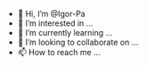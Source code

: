 - 👋 Hi, I’m @Igor-Pa
- 👀 I’m interested in ...
- 🌱 I’m currently learning ...
- 💞️ I’m looking to collaborate on ...
- 📫 How to reach me ...

<!---
Igor-Pa/Igor-Pa is a ✨ special ✨ repository because its `README.md` (this file) appears on your GitHub profile.
You can click the Preview link to take a look at your changes.
--->
